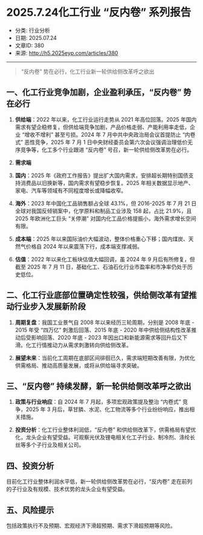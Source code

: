 # 2025.7.24化工行业 “反内卷” 系列报告

- 分类: 行业分析
- 日期: 2025.07.24
- 文章ID: 380
- 来源: http://h5.2025eyp.com/articles/380

---

> “反内卷” 势在必行，化工行业新一轮供给侧改革呼之欲出

## **一、化工行业竞争加剧，企业盈利承压，“反内卷” 势在必行**

1. **供给端**：2022 年以来，化工行业运行走势从 2021 年高位回落。2025 年国内需求有望企稳修复，但供给端竞争加剧，产品价格走弱、产能利用率走低，企业 “增收不增利” 甚至亏损。2024 年 7 月中共中央政治局会议首提防止 “内卷式” 恶性竞争，2025 年 7 月 1 日中央财经委员会第六次会议强调治理低价无序竞争等，化工多个行业跟进 “反内卷” 号召，新一轮供给侧改革势在必行。

2. **需求端**

1. **国内**：2025 年《政府工作报告》提出扩大国内需求，安排超长期特别国债支持消费品以旧换新等，国内需求有望稳步恢复。2025 年相关数据显示地产、家电、汽车等领域有不同程度增长或降幅收窄。

2. **海外**：2023 年中国化工品销售额占全球 43.1%，但 2016-2025 年 7 月 21 日全球对我国反倾销案中，化学原料和制品工业涉及 158 起，占比 21.9%，且 2025 年欧洲化工巨头 “关停潮” 对国内化工品价格提振小，海外需求增长空间有限。

3. **成本端**：2025 年以来国际油价大幅波动，整体价格重心下移；国内煤炭、天然气价格自 2024 年以来震荡下行，成本端支撑减弱。

4. **估值**：2022 年以来化工板块估值大幅回调，虽 2024 年 9 月后有所修复，但截至 2025 年 7 月 11 日，基础化工、石油石化行业市盈率和市净率仍处于历史低位。

## **二、化工行业底部位置确定性较强，供给侧改革有望推动行业步入发展新阶段**

1. **周期复盘**：我国工业景气自 2008 年以来经历三轮周期，分别是 2008 年底 - 2015 年受 “四万亿” 刺激后回落、2015 年底 - 2020 年中供给侧结构性改革推动后受影响回落、2020 年底 - 2023 年因出口和新能源需求等回升后又下滑。化工行情推动力从需求刺激转向供给侧改革。

2. **展望未来**：当前化工周期在底部区间徘徊已久，需求端短期改善有限，为优化供需格局、推动高质量发展，或将从供给端寻求突破。

## **三、“反内卷” 持续发酵，新一轮供给侧改革呼之欲出**

1. **政策与行业响应**：自 2024 年 7 月起，多项宏观政策提及整治 “内卷式” 竞争，2025 年 3 月后，草甘膦、水泥、化工物流等多个行业纷纷响应，推出相关措施。

2. **投资分析**：化工行业整体利润低，“反内卷” 和供给侧改革下，供需格局有望优化，龙头企业有望受益。可观察光伏及锂电相关化工子行业、制冷剂、涤纶长丝等多个子行业及相关公司。

## **四、投资分析**

目前化工行业整体利润水平低，新一轮供给侧改革势在必行，“反内卷” 走在前列的子行业及有规模、技术优势的龙头企业有望受益。

## **五、风险提示**

包括政策执行不及预期、宏观经济下滑超预期、需求下滑超预期等风险。
